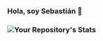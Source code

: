 <h3>Hola, soy Sebastián 👋<h3>

![Your Repository's Stats](https://github-readme-stats.vercel.app/api?username=Sebas1012&show_icons=true)
